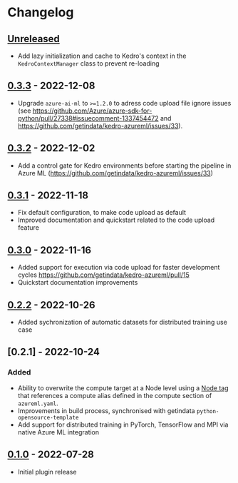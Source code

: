 # Changelog

## [Unreleased]
-   Add lazy initialization and cache to Kedro's context in the `KedroContextManager` class to prevent re-loading

## [0.3.3] - 2022-12-08

-   Upgrade `azure-ai-ml` to `>=1.2.0` to adress code upload file ignore issues (see <https://github.com/Azure/azure-sdk-for-python/pull/27338#issuecomment-1337454472> and <https://github.com/getindata/kedro-azureml/issues/33>).

## [0.3.2] - 2022-12-02

-   Add a control gate for Kedro environments before starting the pipeline in Azure ML (<https://github.com/getindata/kedro-azureml/issues/33>)

## [0.3.1] - 2022-11-18

-   Fix default configuration, to make code upload as default
-   Improved documentation and quickstart related to the code upload feature

## [0.3.0] - 2022-11-16

-   Added support for execution via code upload for faster development cycles <https://github.com/getindata/kedro-azureml/pull/15>
-   Quickstart documentation improvements

## [0.2.2] - 2022-10-26

-   Added sychronization of automatic datasets for distributed training use case

## [0.2.1] - 2022-10-24

### Added

-   Ability to overwrite the compute target at a Node level using a [Node tag](https://kedro.readthedocs.io/en/stable/kedro.pipeline.node.html) that references a compute alias defined in the compute section of `azureml.yaml`.
-   Improvements in build process, synchronised with getindata `python-opensource-template`
-   Add support for distributed training in PyTorch, TensorFlow and MPI via native Azure ML integration

## [0.1.0] - 2022-07-28

-   Initial plugin release

[Unreleased]: https://github.com/getindata/kedro-azureml/compare/0.3.3...HEAD

[0.3.3]: https://github.com/getindata/kedro-azureml/compare/0.3.2...0.3.3

[0.3.2]: https://github.com/getindata/kedro-azureml/compare/0.3.1...0.3.2

[0.3.1]: https://github.com/getindata/kedro-azureml/compare/0.3.0...0.3.1

[0.3.0]: https://github.com/getindata/kedro-azureml/compare/0.2.2...0.3.0

[0.2.2]: https://github.com/getindata/kedro-azureml/compare/0.2.1...0.2.2

[0.2.0]: https://github.com/getindata/kedro-azureml/compare/0.1.0...0.2.0

[0.1.0]: https://github.com/getindata/kedro-azureml/compare/d492a61d26a1927ca216fa10fa48077a1dee2062...0.1.0
